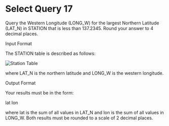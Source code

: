 # Select Query 17
Query the Western Longitude (LONG_W) for the largest Northern Latitude (LAT_N) in STATION that is less than 137.2345. Round your answer to 4 decimal places.

Input Format

The STATION table is described as follows:


![Station Table](https://s3.amazonaws.com/hr-challenge-images/9336/1449345840-5f0a551030-Station.jpg)


where LAT_N is the northern latitude and LONG_W is the western longitude.

Output Format

Your results must be in the form:
 
  lat lon

where lat is the sum of all values in LAT_N and lon is the sum of all values in LONG_W. Both results must be rounded to a scale of 2 decimal places.  